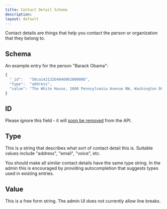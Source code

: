 ```yaml
---
title: Contact Detail Schema
description: 
layout: default
---
```


Contact details are things that help you contact the person or organization that they belong to.

## Schema

An example entry for the person "Barack Obama":

``` javascript
{
  "_id":   "50ca142132b4846962000008",
  "type":  "address",
  "value": "The White House, 1600 Pennsylvania Avenue NW, Washington DC, 20500"
}
```

## ID

Please ignore this field - it will [soon be removed](https://github.com/mysociety/popit/issues/232) from the API.

## Type

This is a string that describes what sort of contact detail this is. Suitable
values include "address", "email", "voice", etc.

You should make all similar contact details have the same type string. In the
admin this is encouraged by providing autocompletion that suggests types used
in existing entries.

## Value

This is a free form string. The admin UI does not currently allow line breaks.
